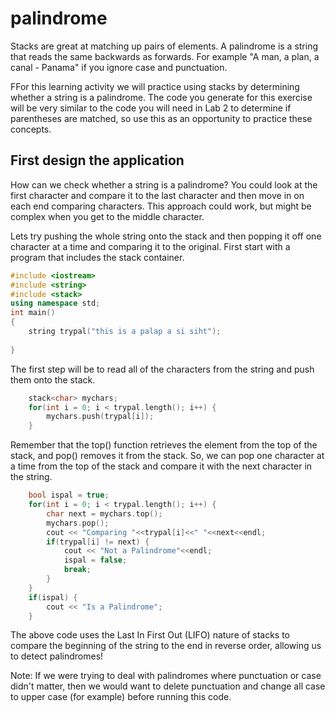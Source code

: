 # palindrome
Stacks are great at matching up pairs of elements.  A palindrome is a string that reads the same backwards as forwards.  For example "A man, a plan, a canal - Panama" if you ignore case and punctuation.

FFor this learning activity we will practice using stacks by determining whether a string is a palindrome. The code you generate for this exercise will be very similar to the code you will need in Lab 2 to determine if parentheses are matched, so use this as an opportunity to practice these concepts.

## First design the application
How can we check whether a string is a palindrome? You could look at the first character and compare it to the last character and then move in on each end comparing characters.  This approach could work, but might be complex when you get to the middle character.

Lets try pushing the whole string onto the stack and then popping it off one character at a time and comparing it to the original.  First start with a program that includes the stack container.
```c++
#include <iostream>
#include <string>
#include <stack>
using namespace std;
int main()
{
    string trypal("this is a palap a si siht");
    
}
```
The first step will be to read all of the characters from the string and push them onto the stack.
```c++
    stack<char> mychars;
    for(int i = 0; i < trypal.length(); i++) {
        mychars.push(trypal[i]);
    }
```
Remember that the top() function retrieves the element from the top of the stack, and pop() removes it from the stack.  So, we can pop one character at a time from the top of the stack and compare it with the next character in the string.
```c++
    bool ispal = true;
    for(int i = 0; i < trypal.length(); i++) {
        char next = mychars.top();
        mychars.pop();
        cout << "Comparing "<<trypal[i]<<" "<<next<<endl;
        if(trypal[i] != next) {
            cout << "Not a Palindrome"<<endl;
            ispal = false;
            break;
        }
    }
    if(ispal) {
        cout << "Is a Palindrome";
    }
```
The above code uses the Last In First Out (LIFO) nature of stacks to compare the beginning of the string to the end in reverse order, allowing us to detect palindromes!

Note: If we were trying to deal with palindromes where punctuation or case didn't matter, then we would want to delete punctuation and change all case to upper case (for example) before running this code.
